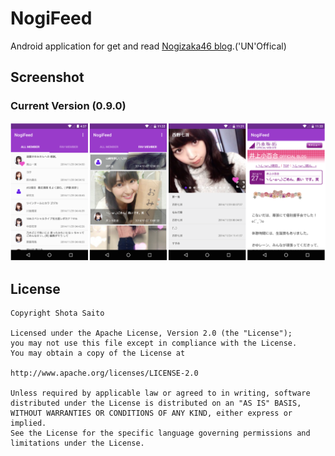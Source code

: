 NogiFeed
========

Android application for get and read [Nogizaka46 blog](http://blog.nogizaka46.com).('UN'Offical)

Screenshot
------

### Current Version (0.9.0)

<img src="./images/screenshot.png">

License
------
```
Copyright Shota Saito

Licensed under the Apache License, Version 2.0 (the "License");
you may not use this file except in compliance with the License.
You may obtain a copy of the License at

http://www.apache.org/licenses/LICENSE-2.0

Unless required by applicable law or agreed to in writing, software
distributed under the License is distributed on an "AS IS" BASIS,
WITHOUT WARRANTIES OR CONDITIONS OF ANY KIND, either express or implied.
See the License for the specific language governing permissions and
limitations under the License.

```
